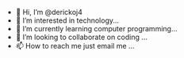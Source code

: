 - 👋 Hi, I’m @derickoj4
- 👀 I’m interested in technology...
- 🌱 I’m currently learning computer programming...
- 💞️ I’m looking to collaborate on coding ...
- 📫 How to reach me just email me ...

<!---
derickoj4/derickoj4 is a ✨ special ✨ repository because its `README.md` (this file) appears on your GitHub profile.
You can click the Preview link to take a look at your changes.
--->
